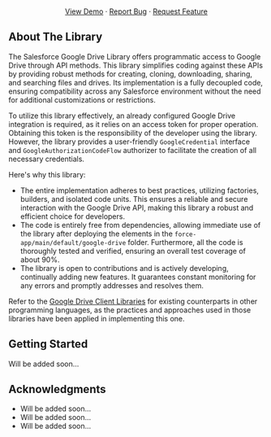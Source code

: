 <!-- https://github.com/othneildrew/Best-README-Template/issues/new?labels=enhancement&template=feature-request---.md -->
<div>
  <p align="center">
    <br />
    <a href="https://www.youtube.com/@asukhetskyi">View Demo</a>
    ·
    <a href="">Report Bug</a>
    ·
    <a href="">Request Feature</a>
  </p>
</div>

<!-- ABOUT THE PROJECT -->
## About The Library

The Salesforce Google Drive Library offers programmatic access to Google Drive through API methods. This library simplifies coding against these APIs by providing robust methods for creating, cloning, downloading, sharing, and searching files and drives. Its implementation is a fully decoupled code, ensuring compatibility across any Salesforce environment without the need for additional customizations or restrictions.

To utilize this library effectively, an already configured Google Drive integration is required, as it relies on an access token for proper operation. Obtaining this token is the responsibility of the developer using the library. However, the library provides a user-friendly `GoogleCredential` interface and `GoogleAuthorizationCodeFlow` authorizer to facilitate the creation of all necessary credentials.

Here's why this library:
* The entire implementation adheres to best practices, utilizing factories, builders, and isolated code units. This ensures a reliable and secure interaction with the Google Drive API, making this library a robust and efficient choice for developers.
* The code is entirely free from dependencies, allowing immediate use of the library after deploying the elements in the `force-app/main/default/google-drive` folder. Furthermore, all the code is thoroughly tested and verified, ensuring an overall test coverage of about 90%.
* The library is open to contributions and is actively developing, continually adding new features. It guarantees constant monitoring for any errors and promptly addresses and resolves them.

Refer to the <a href="https://developers.google.com/api-client-library">Google Drive Client Libraries</a> for existing counterparts in other programming languages, as the practices and approaches used in those libraries have been applied in implementing this one.

<!-- GETTING STARTED -->
## Getting Started

Will be added soon...

<!-- ACKNOWLEDGMENTS -->
## Acknowledgments

* Will be added soon...
* Will be added soon...
* Will be added soon...
